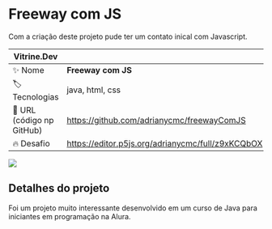 # Freeway com JS

Com a criação deste projeto pude ter um contato inical com Javascript.

| Vitrine.Dev |     |
| -------------  | --- |
| :sparkles: Nome        | **Freeway com JS**
| :label: Tecnologias | java, html, css
| :rocket: URL (código np GitHub)        | https://github.com/adrianycmc/freewayComJS
| :fire: Desafio     | https://editor.p5js.org/adrianycmc/full/z9xKCQbOX

<!-- Inserir imagem com a #vitrinedev ao final do link -->
![](https://github.com/adrianycmc/Freeway-com-JS/blob/main/1661777635098.gif)

## Detalhes do projeto

Foi um projeto muito interessante desenvolvido em um curso de Java para iniciantes em programação na Alura.

